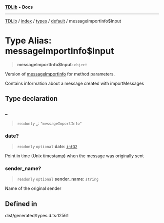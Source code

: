 [**TDLib**](../../../../../../README.md) • **Docs**

***

[TDLib](../../../../../../modules.md) / [index](../../../../../README.md) / [types](../../../README.md) / [default](../README.md) / messageImportInfo$Input

# Type Alias: messageImportInfo$Input

> **messageImportInfo$Input**: `object`

Version of [messageImportInfo](messageImportInfo-1.md) for method parameters.

Contains information about a message created with importMessages

## Type declaration

### \_

> `readonly` **\_**: `"messageImportInfo"`

### date?

> `readonly` `optional` **date**: [`int32`](int32-1.md)

Point in time (Unix timestamp) when the message was originally sent

### sender\_name?

> `readonly` `optional` **sender\_name**: `string`

Name of the original sender

## Defined in

dist/generated/types.d.ts:12561
